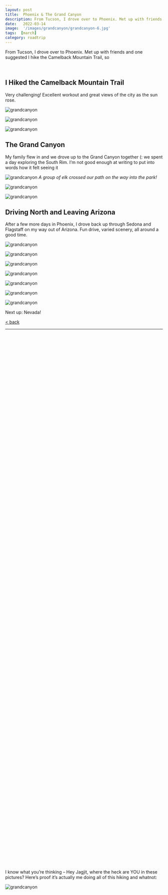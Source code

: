 ```yaml
---
layout: post
title:  Phoenix & The Grand Canyon
description: From Tucson, I drove over to Phoenix. Met up with friends and one suggested I hike the Camelback Mountain Trail, so
date:   2022-03-14
image:  '/images/grandcanyon/grandcanyon-6.jpg'
tags:  [march]
category: roadtrip
---
```


From Tucson, I drove over to Phoenix. Met up with friends and one suggested I hike the Camelback Mountain Trail, so

&nbsp;  
## I Hiked the Camelback Mountain Trail

Very challenging! Excellent workout and great views of the city as the sun rose.

![grandcanyon]({{site.baseurl}}/images/grandcanyon/grandcanyon-2.jpg#wide)

![grandcanyon]({{site.baseurl}}/images/grandcanyon/grandcanyon-3.jpg#wide)

![grandcanyon]({{site.baseurl}}/images/grandcanyon/grandcanyon-4.jpg#wide)


## The Grand Canyon

My family flew in and we drove up to the Grand Canyon together (: we spent a day exploring the South Rim. I’m not good enough at writing to put into words how it felt seeing it

![grandcanyon]({{site.baseurl}}/images/grandcanyon/grandcanyon-5.jpg#wide)
*A group of elk crossed our path on the way into the park!*

![grandcanyon]({{site.baseurl}}/images/grandcanyon/grandcanyon-6.jpg#wide)

![grandcanyon]({{site.baseurl}}/images/grandcanyon/grandcanyon-7.jpg#wide)

## Driving North and Leaving Arizona

After a few more days in Phoenix, I drove back up through Sedona and Flagstaff on my way out of Arizona. Fun drive, varied scenery, all around a good time.

![grandcanyon]({{site.baseurl}}/images/grandcanyon/grandcanyon-8.jpg#wide)

![grandcanyon]({{site.baseurl}}/images/grandcanyon/grandcanyon-9.jpg#wide)

![grandcanyon]({{site.baseurl}}/images/grandcanyon/grandcanyon-10.jpg#wide)

![grandcanyon]({{site.baseurl}}/images/grandcanyon/grandcanyon-11.jpg#wide)

![grandcanyon]({{site.baseurl}}/images/grandcanyon/grandcanyon-12.jpg#wide)

![grandcanyon]({{site.baseurl}}/images/grandcanyon/grandcanyon-13.jpg#wide)

![grandcanyon]({{site.baseurl}}/images/grandcanyon/grandcanyon-14.jpg#wide)

Next up: Nevada!

<a href="{{site.baseurl}}/roadtrip">&lt; back</a>

***

&nbsp;  
&nbsp;  
&nbsp;  
&nbsp;  
&nbsp;  
&nbsp;  
&nbsp;  
&nbsp;  
&nbsp;  
&nbsp;  
&nbsp;  
&nbsp;  
&nbsp;  
&nbsp;  
&nbsp;  
&nbsp;  
&nbsp;  
&nbsp;  
&nbsp;  
&nbsp;  
&nbsp;  
&nbsp;  
&nbsp;  
&nbsp;  
&nbsp;  
&nbsp;  
&nbsp;  
&nbsp;  
&nbsp;  
&nbsp;  
&nbsp;  
&nbsp;  
&nbsp;  
&nbsp;  
&nbsp;  
&nbsp;  
&nbsp;  
&nbsp;  
&nbsp;  
&nbsp;  
&nbsp;  
&nbsp;  
&nbsp;  
&nbsp;  
&nbsp;  
&nbsp;  
&nbsp;  
&nbsp;  
&nbsp;  
&nbsp;  
&nbsp;  
&nbsp;  
&nbsp;  
&nbsp;  
&nbsp;  
&nbsp;  
&nbsp;  
&nbsp;  
&nbsp;  
&nbsp;  
&nbsp;  
&nbsp;  
&nbsp;  
&nbsp;  
&nbsp;  
&nbsp;  
&nbsp;  
&nbsp;  
&nbsp;  
&nbsp;  
&nbsp;  
&nbsp;  
&nbsp;  
&nbsp;  
&nbsp;  
&nbsp;  
&nbsp;  
&nbsp;  
&nbsp;  
&nbsp;  
&nbsp;  
&nbsp;  
&nbsp;  
&nbsp;  
&nbsp;  
&nbsp;  
&nbsp;  
&nbsp;  
&nbsp;  
&nbsp;  
&nbsp;  
&nbsp;  
&nbsp;  
&nbsp;  
&nbsp;  
&nbsp;  
&nbsp;  
&nbsp;  
&nbsp;  
&nbsp;  

I know what you’re thinking – Hey Jagjit, where the heck are YOU in these pictures? Here’s proof it’s actually me doing all of this hiking and whatnot:

![grandcanyon]({{site.baseurl}}/images/grandcanyon/grandcanyon-1.jpeg)

&nbsp;  